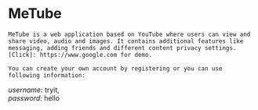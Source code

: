 # MeTube
	MeTube is a web application based on YouTube where users can view and share video, audio and images. It	contains additional features like messaging, adding friends and different content privacy settings. [Click]: https://www.google.com for demo.
	
	You can create your own account by registering or you can use following information:
	
  *username:* tryit,  
  *password:* hello
